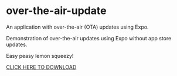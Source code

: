 # over-the-air-update
An application with over-the-air (OTA) updates using Expo.

Demonstration of over-the-air updates using Expo without app store updates.

Easy peasy lemon squeezy!

[CLICK HERE TO DOWNLOAD](https://github.com/marlonelima/over-the-air-demo/releases/download/over-the-air-demo/over-the-air-marlonelima.apk)
